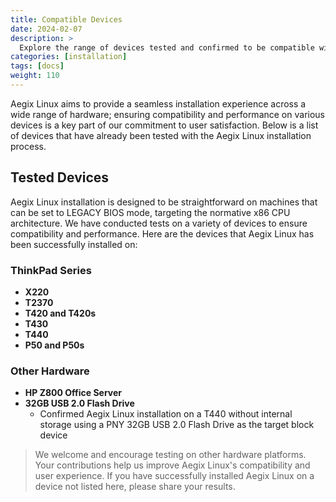 ```yaml
---
title: Compatible Devices
date: 2024-02-07
description: >
  Explore the range of devices tested and confirmed to be compatible with the Aegix Linux installation.
categories: [installation]
tags: [docs]
weight: 110
---
```


Aegix Linux aims to provide a seamless installation experience across a wide range of hardware; ensuring compatibility and performance on various devices is a key part of our commitment to user satisfaction. Below is a list of devices that have already been tested with the Aegix Linux installation process.

## Tested Devices

Aegix Linux installation is designed to be straightforward on machines that can be set to LEGACY BIOS mode, targeting the normative x86 CPU architecture. We have conducted tests on a variety of devices to ensure compatibility and performance. Here are the devices that Aegix Linux has been successfully installed on:

### ThinkPad Series
- **X220**
- **T2370**
- **T420 and T420s**
- **T430**
- **T440**
- **P50 and P50s**

### Other Hardware
- **HP Z800 Office Server**
- **32GB USB 2.0 Flash Drive**
  - Confirmed Aegix Linux installation on a T440 without internal storage using a PNY 32GB USB 2.0 Flash Drive as the target block device

> We welcome and encourage testing on other hardware platforms. Your contributions help us improve Aegix Linux's compatibility and user experience. If you have successfully installed Aegix Linux on a device not listed here, please share your results.
